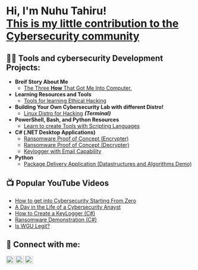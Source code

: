 <h1>Hi, I'm Nuhu Tahiru! <br/><a href="https://github.com/joshmadakor1">This is my little contribution to the</a> <a href="https://www.linkedin.com/in/joshmadakor/">Cybersecurity community</a></h1>

<h2>👨‍💻 Tools and cybersecurity Development Projects:</h2>

- <b>Breif Story About Me</b>
  - [The Three **How** That Got Me Into Computer.](https://github.com/NuhuTahiru8/Curiosity)
- <b>Learning Resources and Tools</b>
  - [Tools for learning Ethical Hacking](https://github.com/NuhuTahiru8/Learning-Tools)
- <b>Building Your Own Cybersecurity Lab with different Distro!</b>
  - [Linux Distro for Hacking](https://github.com/NuhuTahiru8/Hacking-LAB) <b><i>(Terminal)</b></i>
- <b>PowerShell, Bash, and Python Resources</b>
  - [Learn to create Tools with Scripting Languages](https://github.com/NuhuTahiru8/Powershell-and-Bash)
- <b>C# (.NET Desktop Applications)</b>
  - [Ransomware Proof of Concept (Encrypter)](https://github.com/joshmadakor1/EncrypterPOC)
  - [Ransomware Proof of Concept (Decrypter)](https://github.com/joshmadakor1/DecrypterPOC)
  - [Keylogger with Email Capability](https://github.com/joshmadakor1/Key-Logger-With-Email)
- <b>Python</b>
  - [Package Delivery Application (Datastructures and Algorithms Demo)](https://github.com/joshmadakor1/Package-Delivery-Pathfinding-Algorithm)

<h2>📺 Popular YouTube Videos</h2>

- [How to get into Cybersecurity Starting From Zero](https://www.youtube.com/watch?v=a83ASGn_V_s)
- [A Day in the Life of a Cybersecurity Anayst](https://www.youtube.com/watch?v=uHy3oM7NnoU)
- [How to Create a KeyLogger (C#)](https://www.youtube.com/watch?v=N-L9hklSlNk)
- [Ransomware Demonstration (C#)](https://www.youtube.com/watch?v=OfvdQeh79s0)
- [Is WGU Legit?](https://www.youtube.com/watch?v=E2MwRWxDBkA)

<h2> 🤳 Connect with me:</h2>

[<img align="left" alt="JoshMadakor | Twitter" width="22px" src="https://cdn.jsdelivr.net/npm/simple-icons@v3/icons/twitter.svg" />][twitter]
[<img align="left" alt="JoshMadakor | LinkedIn" width="22px" src="https://cdn.jsdelivr.net/npm/simple-icons@v3/icons/linkedin.svg" />][linkedin]
[<img align="left" alt="JoshMadakor | Instagram" width="22px" src="https://cdn.jsdelivr.net/npm/simple-icons@v3/icons/instagram.svg" />][instagram]

[twitter]: https://twitter.com/joshmadakor
[instagram]: https://www.instagram.com/joshmadakor/
[linkedin]: https://linkedin.com/in/joshmadakor








<!---
- 👋 Hi, I’m @NuhuTahiru8
- 👀 I’m interested in ...
- 🌱 I’m currently learning ...
- 💞️ I’m looking to collaborate on ...

